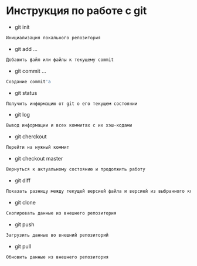 # Инструкция по работе с git

* git init
```sh
Инициализация локального репозитория
```
* git add ...
```sh
Добавить файл или файлы к текущему commit
```
* git commit ...
```sh
Создание commit'а
```
* git status
```sh
Получить информацию от git о его текущем состоянии
```
* git log
```sh
Вывод информации и всех коммитах с их хэш-кодами
```
* git cherckout
```sh
Перейти на нужный коммит
```
* git checkout master
```sh
Вернуться к актуальному состоянию и продолжить работу
```
* git diff
```sh
Показать разницу между текущей версией файла и версией из выбранного коммита
```
* git clone <URL>
```sh
Скопировать данные из внешнего репозитория
```
* git push <URL>
```sh
Загрузить данные во внешний репозиторий
```
* git pull
```sh
Обновить данные из внешнего репозитория
```